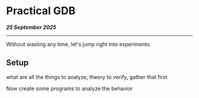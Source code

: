 # Practical GDB

_**25 September 2025**_

***

Without wasting any time, let's jump right into experiments.

## Setup

what are all the things to analyze, theory to verify, gather that first

Now create some programs to analyze the behavior
